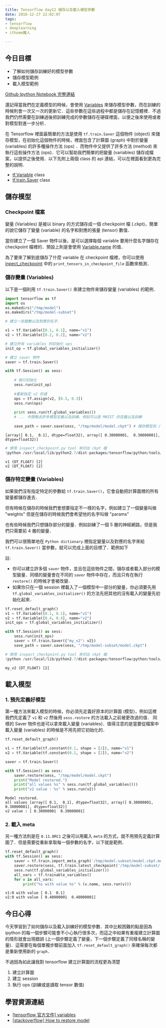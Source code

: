 ```yaml
---
title: Tensorflow day12 儲存以及載入模型參數
date: 2016-12-27 22:02:07
tags:
- tensorflow
- deeplearning
- ithome鐵人

---
```


## 今日目標

- 了解如何儲存訓練好的模型參數
- 儲存模型範例
- 載入模型範例

<!--more-->

[Github Ipython Notebook 完整連結](https://github.com/c1mone/Tensorflow-101/blob/master/notebooks/3_Save_Restore_Model.ipynb)


還記得當我們在定義模型的時候，會使用 [Variables](https://www.tensorflow.org/api_docs/python/state_ops) 來儲存模型參數，而在訓練的時候則會一次又一次的更新它．這些參數在這些過程中都是儲存在記憶體裡．不過我們仍然需要在訓練過後把訓練完成的參數儲存在硬碟裡面，以便之後來使用或者對模型對進一步分析．

在 Tensorflow 裡面最簡單的方法是使用 `tf.train.Saver` 這個物件 (object) 來儲存模型，在初始化這個物件的時候，裡面包含了計算圖 (graph) 中對於變量 (variables) 的許多種操作方法 (ops) ．而物件中又提供了許多方法 (method) 來執行這些操作方法 (ops)．它可以幫助我們簡單的把變量 (variables) 儲存成檔案，以提供之後使用．以下先附上兩個 class 的 api 連結，可以在裡面看到更為完整的說明．

* [tf.Variable](https://www.tensorflow.org/api_docs/python/state_ops/variables#Variable) class
* [tf.train.Saver](https://www.tensorflow.org/api_docs/python/state_ops/saving_and_restoring_variables#Saver) class

## 儲存模型

### Checkpoint 檔案

變量 (Variables) 是被以 binary 的方式儲存成一個 checkpoint 檔 (.ckpt)，簡單的說它儲存了變量 (variable) 的名字和對應的張量 (tensor) 數值．

當你建立了一個 Saver 物件以後，是可以選擇每個 variable 要用什麼名字儲存在 checkpoint 檔裡的．預設上則是會使用 [Variable.name](https://www.tensorflow.org/api_docs/python/state_ops/variables#Variable.name) 的值．

為了要來了解到底儲存了什麼 variable 在 checkpoint 檔裡，你可以使用 [inpect_checkpoint](https://github.com/tensorflow/tensorflow/blob/master/tensorflow/python/tools/inspect_checkpoint.py) 中的 `print_tensors_in_checkpoint_file` 函數來檢測．

### 儲存變量 (Variables)

以下是一個利用 `tf.train.Saver()` 來建立物件來儲存變量 (variables) 的範例．


```python
import tensorflow as tf
import os
os.makedirs("/tmp/model")
os.makedirs("/tmp/model-subset")
```


```python
# 建立一些變數以及對應的名字．

v1 = tf.Variable([0.1, 0.1], name="v1")
v2 = tf.Variable([0.2, 0.2], name="v2")

# 建立所有 variables 的初始化 ops
init_op = tf.global_variables_initializer()

# 建立 saver 物件
saver = tf.train.Saver()

with tf.Session() as sess:
    
    # 執行初始化
    sess.run(init_op)
    
    #重新指定 v2 的值
    ops = tf.assign(v2, [0.3, 0.3])
    sess.run(ops)
    
    print sess.run(tf.global_variables())
    # ... 中間略去許多模型定義以及訓練，例如可以是 MNIST 的定義以及訓練
    
    save_path = saver.save(sess, "/tmp/model/model.ckpt") # 儲存模型到 /tmp/model.ckpt
```

```shell
[array([ 0.1,  0.1], dtype=float32), array([ 0.30000001,  0.30000001], dtype=float32)]
```

```python
# 使用 inspect_checkpoint.py tool 來印出 ckpt 檔
!python /usr/local/lib/python2.7/dist-packages/tensorflow/python/tools/inspect_checkpoint.py --file_name=/tmp/model/model.ckpt
```

```shell
v1 (DT_FLOAT) [2]
v2 (DT_FLOAT) [2]
```



### 儲存特定變量 (Variables)

如果我們沒有指定特定的參數給 `tf.train.Saver()`，它會自動把計算圖裡的所有變量都儲存進去．

但有時候在儲存的時候我們會想要指定不一樣的名字，例如建立了一個變量叫做 "weights" 但是在儲存的時候我們會希望他的名字叫做 "params"

也有些時候我們只想儲存部分的變量．例如訓練了一個 5 層的神經網路，但是我們只需要前 4 層的變量．

我們可以很簡單地在 `Python dictionary` 裡指定變量以及對應的名字來給 `tf.train.Saver()` 當參數，就可以完成上面的目標了．範例如下

註: 
- 你可以建立許多個 `saver` 物件，並且在這些物件之間，儲存或者載入部分的模型變量．同樣的變量會在不同的 `saver` 物件中存在，而且只有在執行 `restore()` 的時候才會被改變．
- 如果你只在一個 session 裡載入了一個模型中一部分的變量，你必須要先用 `tf.global_variables_initializer()` 的方法先把其他的沒有載入的變量先初始化起來．


```python
tf.reset_default_graph()
v1 = tf.Variable([0.1, 0.1], name="v1")
v2 = tf.Variable([0.4, 0.4], name="v2")
init_ops = tf.global_variables_initializer()

with tf.Session() as sess:
    sess.run(init_ops)
    saver = tf.train.Saver({"my_v2": v2})
    save_path = saver.save(sess, "/tmp/model-subset/model.ckpt")
```


```python
# 使用 inspect_checkpoint.py tool 來印出 ckpt 檔
!python /usr/local/lib/python2.7/dist-packages/tensorflow/python/tools/inspect_checkpoint.py --file_name=/tmp/model-subset/model.ckpt
```

    my_v2 (DT_FLOAT) [2]

## 載入模型

### 1. 預先定義好模型
第一種方法來載入模型的時候，你必須先定義好原本的計算圖 (模型)，例如這裡我們先定義了 `v1` 和 `v2` 然後用 `sess.restore` 的方法載入之前被更改過的值．
同樣的 Saver 物件也是可以拿來載入變量 (variables)．值得注意的是當要從檔案中載入變量 (variables) 的時候是不用先把它初始化的．

```python
tf.reset_default_graph()

v1 = tf.Variable(tf.constant(0.1, shape = [2]), name="v1")
v2 = tf.Variable(tf.constant(0.2, shape = [2]), name="v2")

saver = tf.train.Saver()

with tf.Session() as sess:
    saver.restore(sess, "/tmp/model/model.ckpt")
    print("Model restored.")
    print("all values %s" % sess.run(tf.global_variables()))
    print("v2 value : %s" % sess.run(v2))
```

    Model restored.
    all values [array([ 0.1,  0.1], dtype=float32), array([ 0.30000001,  0.30000001], dtype=float32)]
    v2 value : [ 0.30000001  0.30000001]


### 2. 載入 meta

另一種方法則是在 `0.11.0RC1` 之後可以用載入 `meta` 的方式，就不用預先定義計算圖了．但是需要從重新拿取每一個參數的名字，以下就是範例．


```python
tf.reset_default_graph()
with tf.Session() as sess:
    saver = tf.train.import_meta_graph('/tmp/model-subset/model.ckpt.meta')
    saver.restore(sess, tf.train.latest_checkpoint('/tmp/model-subset/'))
    sess.run(tf.global_variables_initializer())
    all_vars = tf.trainable_variables()
    for v in all_vars:
        print("%s with value %s" % (v.name, sess.run(v)))
```

    v1:0 with value [ 0.1  0.1]
    v2:0 with value [ 0.40000001  0.40000001]

## 今日心得

今天學習到了如何儲存以及載入訓練好的模型參數．其中比較困難的點是因為 ipython 的每一個步驟可能會不小心執行很多次，而這之中如果有重複建立計算圖的情形就會出現錯誤 (上一個步驟定義了變量，下一個步驟定義了同樣名稱的變量)．這需要在每個單獨步驟前面加入 `tf.reset_default_graph()` 來確保每次都是重新使用新的 `graph`．

不過因為如此讓我對 tensorflow 建立計算圖的流程更為清楚

1. 建立計算圖
2. 建立 session
3. 執行 ops (訓練或是讀取 tensor 數值)

## 學習資源連結

- [[tensorflow 官方文件] variables](https://www.tensorflow.org/how_tos/variables/)
- [[stackoverflow] How to restore model](http://stackoverflow.com/questions/33759623/tensorflow-how-to-restore-a-previously-saved-model-python)



